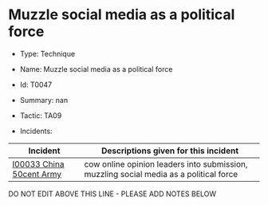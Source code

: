 # Muzzle social media as a political force

* Type: Technique

* Name: Muzzle social media as a political force

* Id: T0047

* Summary: nan

* Tactic: TA09

* Incidents:

| Incident | Descriptions given for this incident |
| -------- | -------------------- |
| [I00033 China 50cent Army](../incidents/I00033.md) | cow online opinion leaders into submission, muzzling social media as a political force |

DO NOT EDIT ABOVE THIS LINE - PLEASE ADD NOTES BELOW